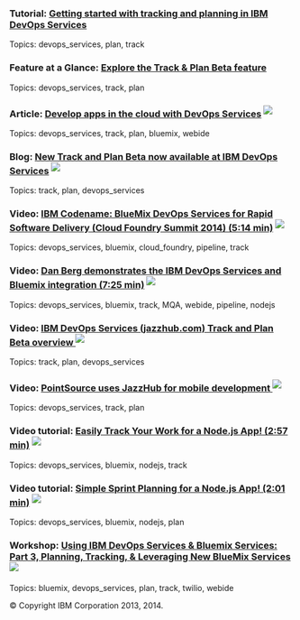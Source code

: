 ### Tutorial: [Getting started with tracking and planning in IBM DevOps Services](/tutorials/trackplan)  
Topics: devops_services, plan, track

### Feature at a Glance:  [Explore the Track & Plan Beta feature](../../trackplan/trackplanfg)
Topics: devops_services, track, plan

### Article: [Develop apps in the cloud with DevOps Services](http://www.ibm.com/developerworks/library/d-bluemix-devops-services-project/)  <img src="../all/images/sout.gif"  align="bottom" style="display: inline; margin: 0px; border-style: none; margin-bottom: 5px;">  
Topics: devops_services, track, plan, bluemix, webide

### Blog: [New Track and Plan Beta now available at IBM DevOps Services](https://jazz.net/blog/index.php/2014/05/15/track-and-plan-beta-devops-services/)  <img src="../all/images/sout.gif"  align="bottom" style="display: inline; margin: 0px; border-style: none; margin-bottom: 5px;">  
Topics: track, plan, devops_services

### Video: [IBM Codename: BlueMix DevOps Services for Rapid Software Delivery (Cloud Foundry Summit 2014) (5:14 min)](https://www.youtube.com/watch?v=fkHSYJJ6KVs)  <img src="../all/images/sout.gif"  align="bottom" style="display: inline; margin: 0px; border-style: none; margin-bottom: 5px;">  
Topics: devops_services, bluemix, cloud_foundry, pipeline, track 

### Video: [Dan Berg demonstrates the IBM DevOps Services and Bluemix integration (7:25 min)](https://www.youtube.com/watch?v=EHng3L2JScU)  <img src="../all/images/sout.gif"  align="bottom" style="display: inline; margin: 0px; border-style: none; margin-bottom: 5px;">  
Topics: devops_services, bluemix, track, MQA, webide, pipeline, nodejs

### Video: [IBM DevOps Services (jazzhub.com) Track and Plan Beta overview ](https://www.youtube.com/watch?v=sKI8T6sE5b8)  <img src="../all/images/sout.gif"  align="bottom" style="display: inline; margin: 0px; border-style: none; margin-bottom: 5px;">  
Topics: track, plan, devops_services

### Video: [PointSource uses JazzHub for mobile development ](https://www.youtube.com/watch?v=dHP7e8bTDww)  <img src="../all/images/sout.gif"  align="bottom" style="display: inline; margin: 0px; border-style: none; margin-bottom: 5px;">  
Topics: devops_services, track, plan

### Video tutorial: [Easily Track Your Work for a Node.js App! (2:57 min)](http://youtu.be/BTNNPJ84JNw )  <img src="../all/images/sout.gif"  align="bottom" style="display: inline; margin: 0px; border-style: none; margin-bottom: 5px;">  
Topics: devops_services, bluemix, nodejs, track

### Video tutorial: [Simple Sprint Planning for a Node.js App! (2:01 min)](http://www.youtube.com/watch?v=0TmY9tHIPfM)   <img src="../all/images/sout.gif"  align="bottom" style="display: inline; margin: 0px; border-style: none; margin-bottom: 5px;">  
Topics: devops_services, bluemix, nodejs, plan

### Workshop: [Using IBM DevOps Services & Bluemix Services: Part 3, Planning, Tracking, & Leveraging New BlueMix Services](https://developer.ibm.com/bluemix/docs/workshops/using-ibm-devops-services-bluemix-services-part-3-planning-tracking-leveraging-new-bluemix-services/)  <img src="../all/images/sout.gif"  align="bottom" style="display: inline; margin: 0px; border-style: none; margin-bottom: 5px;">  
Topics: bluemix, devops_services, plan, track, twilio, webide

&copy; Copyright IBM Corporation 2013, 2014.